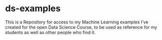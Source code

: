 # ds-examples
This is a Repository for access to my Machine Learning examples I've created for the open Data Science Course, to be used as reference for my students as well as other people who find it.
